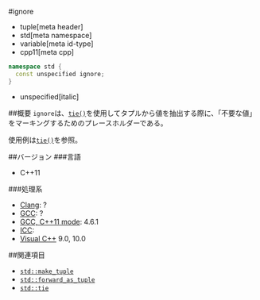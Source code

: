 #ignore
* tuple[meta header]
* std[meta namespace]
* variable[meta id-type]
* cpp11[meta cpp]

```cpp
namespace std {
  const unspecified ignore;
}
```
* unspecified[italic]

##概要
`ignore`は、[`tie()`](tie.md)を使用してタプルから値を抽出する際に、「不要な値」をマーキングするためのプレースホルダーである。

使用例は[`tie()`](tie.md)を参照。


##バージョン
###言語
- C++11

###処理系
- [Clang](/implementation.md#clang): ?
- [GCC](/implementation.md#gcc): ?
- [GCC, C++11 mode](/implementation.md#gcc): 4.6.1
- [ICC](/implementation.md#icc): 
- [Visual C++](/implementation.md#visual_cpp) 9.0, 10.0


##関連項目
- [`std::make_tuple`](make_tuple.md)
- [`std::forward_as_tuple`](forward_as_tuple.md)
- [`std::tie`](tie.md)

